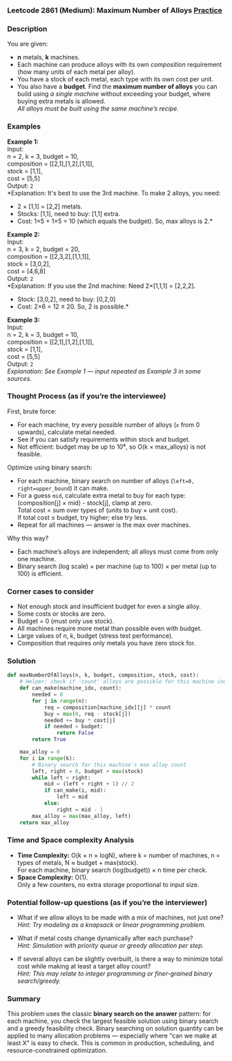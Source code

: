 ### Leetcode 2861 (Medium): Maximum Number of Alloys [Practice](https://leetcode.com/problems/maximum-number-of-alloys)

### Description  
You are given:
- **n** metals, **k** machines.
- Each machine can produce alloys with its own *composition* requirement (how many units of each metal per alloy).
- You have a stock of each metal, each type with its own cost per unit.
- You also have a **budget**.
Find the **maximum number of alloys** you can build using *a single machine* without exceeding your budget, where buying extra metals is allowed.  
*All alloys must be built using the same machine’s recipe.*

### Examples  

**Example 1:**  
Input:  
n = 2, k = 3, budget = 10,  
composition = [[2,1],[1,2],[1,1]],  
stock = [1,1],  
cost = [5,5]  
Output: `2`  
*Explanation: It's best to use the 3rd machine. To make 2 alloys, you need:  
- 2 × [1,1] = [2,2] metals.  
- Stocks: [1,1], need to buy: [1,1] extra.  
- Cost: 1×5 + 1×5 = 10 (which equals the budget). So, max alloys is 2.*

**Example 2:**  
Input:  
n = 3, k = 2, budget = 20,  
composition = [[2,3,2],[1,1,1]],  
stock = [3,0,2],  
cost = [4,6,8]  
Output: `2`  
*Explanation: If you use the 2nd machine: Need 2×[1,1,1] = [2,2,2].  
- Stock: [3,0,2], need to buy: [0,2,0]  
- Cost: 2×6 = 12 ≤ 20. So, 2 is possible.*

**Example 3:**  
Input:  
n = 2, k = 3, budget = 10,  
composition = [[2,1],[1,2],[1,1]],  
stock = [1,1],  
cost = [5,5]  
Output: `2`  
*Explanation: See Example 1 — input repeated as Example 3 in some sources.*

### Thought Process (as if you’re the interviewee)  
First, brute force:  
- For each machine, try every possible number of alloys (`x` from 0 upwards), calculate metal needed.  
- See if you can satisfy requirements within stock and budget.  
- Not efficient: budget may be up to 10⁸, so O(k × max_alloys) is not feasible.

Optimize using binary search:  
- For each machine, binary search on number of alloys (`left=0, right=upper_bound`) it can make.  
- For a guess `mid`, calculate extra metal to buy for each type:  
  (composition[j] × mid) - stock[j], clamp at zero.  
  Total cost = sum over types of (units to buy × unit cost).  
  If total cost ≤ budget, try higher; else try less.  
- Repeat for all machines — answer is the max over machines.

Why this way?  
- Each machine’s alloys are independent; all alloys must come from only one machine.  
- Binary search (log scale) × per machine (up to 100) × per metal (up to 100) is efficient.

### Corner cases to consider  
- Not enough stock and insufficient budget for even a single alloy.
- Some costs or stocks are zero.
- Budget = 0 (must only use stock).
- All machines require more metal than possible even with budget.
- Large values of n, k, budget (stress test performance).
- Composition that requires only metals you have zero stock for.

### Solution

```python
def maxNumberOfAlloys(n, k, budget, composition, stock, cost):
    # Helper: check if 'count' alloys are possible for this machine index
    def can_make(machine_idx, count):
        needed = 0
        for j in range(n):
            req = composition[machine_idx][j] * count
            buy = max(0, req - stock[j])
            needed += buy * cost[j]
            if needed > budget:
                return False
        return True

    max_alloy = 0
    for i in range(k):
        # Binary search for this machine's max alloy count
        left, right = 0, budget + max(stock)
        while left < right:
            mid = (left + right + 1) // 2
            if can_make(i, mid):
                left = mid
            else:
                right = mid - 1
        max_alloy = max(max_alloy, left)
    return max_alloy
```

### Time and Space complexity Analysis  

- **Time Complexity:** O(k × n × logN), where k = number of machines, n = types of metals, N ≈ budget + max(stock).  
  For each machine, binary search (log(budget)) × n time per check.
- **Space Complexity:** O(1).  
  Only a few counters, no extra storage proportional to input size.

### Potential follow-up questions (as if you’re the interviewer)  

- What if we allow alloys to be made with a mix of machines, not just one?  
  *Hint: Try modeling as a knapsack or linear programming problem.*

- What if metal costs change dynamically after each purchase?  
  *Hint: Simulation with priority queue or greedy allocation per step.*

- If several alloys can be slightly overbuilt, is there a way to minimize total cost while making at least a target alloy count?  
  *Hint: This may relate to integer programming or finer-grained binary search/greedy.*

### Summary
This problem uses the classic **binary search on the answer** pattern: for each machine, you check the largest feasible solution using binary search and a greedy feasibility check. Binary searching on solution quantity can be applied to many allocation problems — especially where "can we make at least X" is easy to check. This is common in production, scheduling, and resource-constrained optimization.